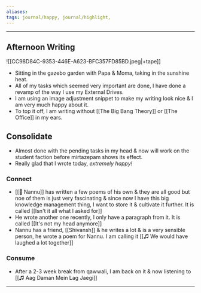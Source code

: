 ```yaml
---
aliases: 
tags: journal/happy, journal/highlight,
---
```


---
## Afternoon Writing
![[CC98D84C-9353-446E-A623-BFC357FD85BD.jpeg|+tape]]
- Sitting in the gazebo garden with Papa & Moma, taking in the sunshine heat. 
- All of my tasks which seemed very important are done, I have done a revamp of the way I use my External Drives.
- I am using an image adjustment snippet to make my writing look nice & I am very much happy about it.
- To top it off, I am writing without [[The Big Bang Theory]] or [[The Office]] in my ears.

## Consolidate
- Almost done with the pending tasks in my head & now will work on the student faction before mirtazepam shows its effect.
- Really glad that I wrote today, *extremely happy!* 
### Connect
- [[👤 Nannu]] has written a few poems of his own & they are all good but noe of them is just very fascinating & since now I have this big knowledge management thing, I want to store it & cultivate it further. It is called [[Isn't it all what I asked for]]
- He wrote another one recently, I only have a paragraph from it. It is called [[It's not my head anymore]]
- Nannu has a friend, [[Shivansh]] & he writes a lot & is a very sensible person, he wrote a poem for Nannu. I am calling it [[♫ We would have laughed a lot together]]
### Consume
- After a 2-3 week break from qawwali, I am back on it & now listening to [[♫ Aag Daman Mein Lag Jaegi]]
---  
  
